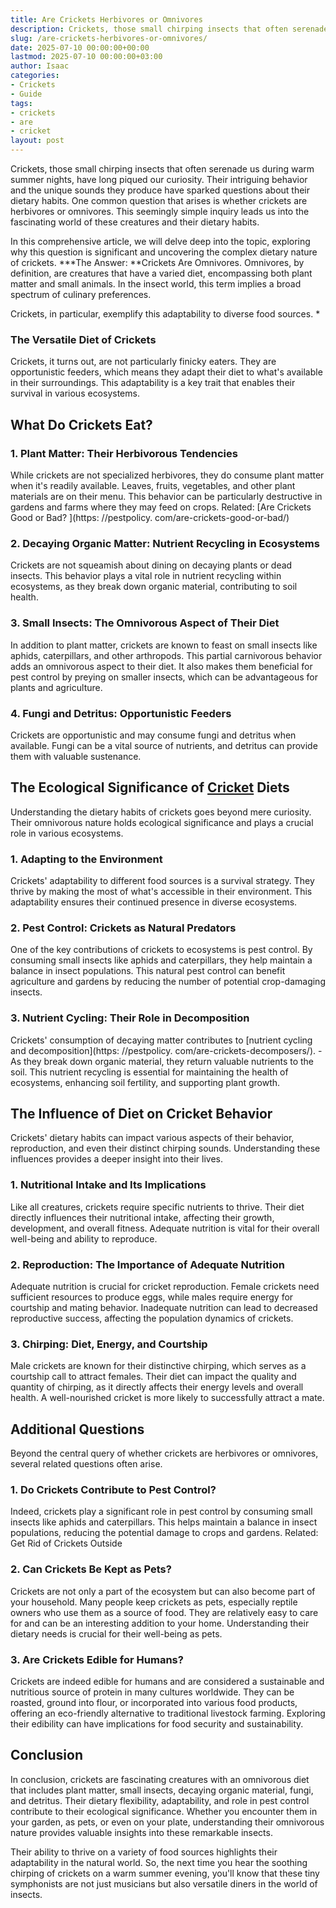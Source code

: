 ```yaml
---
title: Are Crickets Herbivores or Omnivores
description: Crickets, those small chirping insects that often serenade us during warm summer nights, have long piqued our curiosity.Their intriguing behavior and the...
slug: /are-crickets-herbivores-or-omnivores/
date: 2025-07-10 00:00:00+00:00
lastmod: 2025-07-10 00:00:00+03:00
author: Isaac
categories:
- Crickets
- Guide
tags:
- crickets
- are
- cricket
layout: post
---
```


Crickets, those small chirping insects that often serenade us during warm summer nights, have long piqued our curiosity. Their intriguing behavior and the unique sounds they produce have sparked questions about their dietary habits. One common question that arises is whether crickets are herbivores or omnivores. This seemingly simple inquiry leads us into the fascinating world of these creatures and their dietary habits.

In this comprehensive article, we will delve deep into the topic, exploring why this question is significant and uncovering the complex dietary nature of crickets. ***The Answer: **Crickets Are Omnivores. Omnivores, by definition, are creatures that have a varied diet, encompassing both plant matter and small animals. In the insect world, this term implies a broad spectrum of culinary preferences.

Crickets, in particular, exemplify this adaptability to diverse food sources. *

###  The Versatile Diet of Crickets

Crickets, it turns out, are not particularly finicky eaters. They are opportunistic feeders, which means they adapt their diet to what's available in their surroundings. This adaptability is a key trait that enables their survival in various ecosystems.

##  What Do Crickets Eat?

###  1. Plant Matter: Their Herbivorous Tendencies

While crickets are not specialized herbivores, they do consume plant matter when it's readily available. Leaves, fruits, vegetables, and other plant materials are on their menu. This behavior can be particularly destructive in gardens and farms where they may feed on crops. Related: [Are Crickets Good or Bad? ](https: //pestpolicy. com/are-crickets-good-or-bad/)

###  2. Decaying Organic Matter: Nutrient Recycling in Ecosystems

Crickets are not squeamish about dining on decaying plants or dead insects. This behavior plays a vital role in nutrient recycling within ecosystems, as they break down organic material, contributing to soil health.

###  3. Small Insects: The Omnivorous Aspect of Their Diet

In addition to plant matter, crickets are known to feast on small insects like aphids, caterpillars, and other arthropods. This partial carnivorous behavior adds an omnivorous aspect to their diet. It also makes them beneficial for pest control by preying on smaller insects, which can be advantageous for plants and agriculture.

###  4. Fungi and Detritus: Opportunistic Feeders

Crickets are opportunistic and may consume fungi and detritus when available. Fungi can be a vital source of nutrients, and detritus can provide them with valuable sustenance.

##  The Ecological Significance of [Cricket](https://pestpolicy.com/are-crickets-good-or-bad/) Diets

Understanding the dietary habits of crickets goes beyond mere curiosity. Their omnivorous nature holds ecological significance and plays a crucial role in various ecosystems.

###  1. Adapting to the Environment

Crickets' adaptability to different food sources is a survival strategy. They thrive by making the most of what's accessible in their environment. This adaptability ensures their continued presence in diverse ecosystems.

###  2. Pest Control: Crickets as Natural Predators

One of the key contributions of crickets to ecosystems is pest control. By consuming small insects like aphids and caterpillars, they help maintain a balance in insect populations. This natural pest control can benefit agriculture and gardens by reducing the number of potential crop-damaging insects.

###  3. Nutrient Cycling: Their Role in Decomposition

Crickets' consumption of decaying matter contributes to [nutrient cycling and decomposition](https: //pestpolicy. com/are-crickets-decomposers/). - As they break down organic material, they return valuable nutrients to the soil. This nutrient recycling is essential for maintaining the health of ecosystems, enhancing soil fertility, and supporting plant growth.

##  The Influence of Diet on Cricket Behavior

Crickets' dietary habits can impact various aspects of their behavior, reproduction, and even their distinct chirping sounds. Understanding these influences provides a deeper insight into their lives.

###  1. Nutritional Intake and Its Implications

Like all creatures, crickets require specific nutrients to thrive. Their diet directly influences their nutritional intake, affecting their growth, development, and overall fitness. Adequate nutrition is vital for their overall well-being and ability to reproduce.

###  2. Reproduction: The Importance of Adequate Nutrition

Adequate nutrition is crucial for cricket reproduction. Female crickets need sufficient resources to produce eggs, while males require energy for courtship and mating behavior. Inadequate nutrition can lead to decreased reproductive success, affecting the population dynamics of crickets.

###  3. Chirping: Diet, Energy, and Courtship

Male crickets are known for their distinctive chirping, which serves as a courtship call to attract females. Their diet can impact the quality and quantity of chirping, as it directly affects their energy levels and overall health. A well-nourished cricket is more likely to successfully attract a mate.

##  Additional Questions

Beyond the central query of whether crickets are herbivores or omnivores, several related questions often arise.

###  1. Do Crickets Contribute to Pest Control?

Indeed, crickets play a significant role in pest control by consuming small insects like aphids and caterpillars. This helps maintain a balance in insect populations, reducing the potential damage to crops and gardens. Related: Get Rid of Crickets Outside

###  2. Can Crickets Be Kept as Pets?

Crickets are not only a part of the ecosystem but can also become part of your household. Many people keep crickets as pets, especially reptile owners who use them as a source of food. They are relatively easy to care for and can be an interesting addition to your home. Understanding their dietary needs is crucial for their well-being as pets.

###  3. Are Crickets Edible for Humans?

Crickets are indeed edible for humans and are considered a sustainable and nutritious source of protein in many cultures worldwide. They can be roasted, ground into flour, or incorporated into various food products, offering an eco-friendly alternative to traditional livestock farming. Exploring their edibility can have implications for food security and sustainability.

##  Conclusion

In conclusion, crickets are fascinating creatures with an omnivorous diet that includes plant matter, small insects, decaying organic material, fungi, and detritus. Their dietary flexibility, adaptability, and role in pest control contribute to their ecological significance. Whether you encounter them in your garden, as pets, or even on your plate, understanding their omnivorous nature provides valuable insights into these remarkable insects.

Their ability to thrive on a variety of food sources highlights their adaptability in the natural world. So, the next time you hear the soothing chirping of crickets on a warm summer evening, you'll know that these tiny symphonists are not just musicians but also versatile diners in the world of insects.
